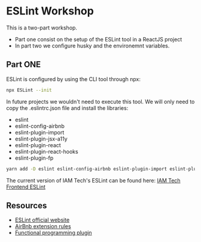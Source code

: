 # ESLint Workshop
This is a two-part workshop.
- Part one consist on the setup of the ESLint tool in a ReactJS project
- In part two we configure husky and the environemnt variables.

## Part ONE
ESLint is configured by using the CLI tool through npx:
```sh
npx ESLint --init
```

In future projects we wouldn't need to execute this tool. We will only need to copy the .eslintrc.json file and install the libraries:
- eslint
- eslint-config-airbnb
- eslint-plugin-import
- eslint-plugin-jsx-a11y
- eslint-plugin-react
- eslint-plugin-react-hooks
- eslint-plugin-fp

```sh
yarn add -D eslint eslint-config-airbnb eslint-plugin-import eslint-plugin-jsx-a11y eslint-plugin-react eslint-plugin-react-hooks eslint-plugin-fp
```

The current version of IAM Tech's ESLint can be found here: [IAM Tech Frontend ESLint](https://github.com/iam-technologies/frontend-eslint)

## Resources
- [ESLint official website](https://eslint.org/)
- [AirBnb extension rules](https://github.com/airbnb/javascrip)
- [Functional programming plugin](https://github.com/jfmengels/eslint-plugin-fp)